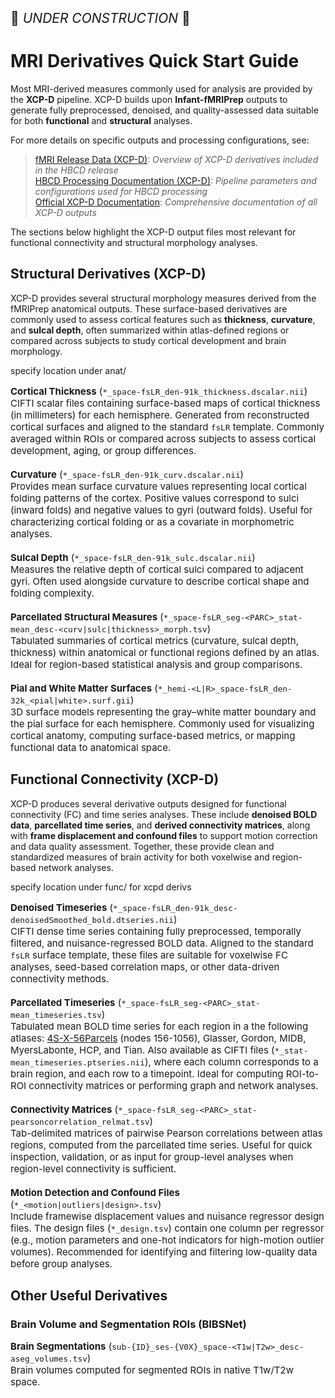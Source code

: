 <p style="font-size: 1.5em;">🚧 <i>UNDER CONSTRUCTION</i> 🚧 </p>

# MRI Derivatives Quick Start Guide

Most MRI-derived measures commonly used for analysis are provided by the **XCP-D** pipeline. XCP-D builds upon **Infant-fMRIPrep** outputs to generate fully preprocessed, denoised, and quality-assessed data suitable for both **functional** and **structural** analyses.

For more details on specific outputs and processing configurations, see:

> <a href="../../mri/fmri/#xcpd" target="_blank"><i style="font-size: 0.9em;" class="fa-solid fa-up-right-from-square"></i> fMRI Release Data (XCP-D)</a>: *Overview of XCP-D derivatives included in the HBCD release*<br>
<a href="https://hbcd-cbrain-processing.readthedocs.io/latest/tools/xcp_d.html"><i style="font-size: 0.9em;" class="fa-solid fa-up-right-from-square"></i> HBCD Processing Documentation (XCP-D)</a>: *Pipeline parameters and configurations used for HBCD processing*<br>
<a href="https://xcp-d.readthedocs.io/en/latest/outputs.html#outputs-of-xcp-d"><i style="font-size: 0.9em;" class="fa-solid fa-up-right-from-square"></i> Official XCP-D Documentation</a>: *Comprehensive documentation of all XCP-D outputs*

The sections below highlight the XCP-D output files most relevant for functional connectivity and structural morphology analyses.

## Structural Derivatives (XCP-D)

XCP-D provides several structural morphology measures derived from the fMRIPrep anatomical outputs. These surface-based derivatives are commonly used to assess cortical features such as **thickness**, **curvature**, and **sulcal depth**, often summarized within atlas-defined regions or compared across subjects to study cortical development and brain morphology.

specify location under anat/

<p style="font-size: 15px;">
    <strong>Cortical Thickness</strong> (<code>*_space-fsLR_den-91k_thickness.dscalar.nii</code>)<br>
    CIFTI scalar files containing surface-based maps of cortical thickness (in millimeters) for each hemisphere. Generated from reconstructed cortical surfaces and aligned to the standard <code>fsLR</code> template. Commonly averaged within ROIs or compared across subjects to assess cortical development, aging, or group differences.
<br>
<br>
    <strong>Curvature</strong> (<code>*_space-fsLR_den-91k_curv.dscalar.nii</code>)<br>
    Provides mean surface curvature values representing local cortical folding patterns of the cortex. Positive values correspond to sulci (inward folds) and negative values to gyri (outward folds). Useful for characterizing cortical folding or as a covariate in morphometric analyses.
<br>
<br>
    <strong>Sulcal Depth</strong> (<code>*_space-fsLR_den-91k_sulc.dscalar.nii</code>)<br>
    Measures the relative depth of cortical sulci compared to adjacent gyri. Often used alongside curvature to describe cortical shape and folding complexity.
<br>
<br>
    <strong>Parcellated Structural Measures</strong> (<code>*_space-fsLR_seg-&lt;PARC&gt;_stat-mean_desc-&lt;curv|sulc|thickness&gt;_morph.tsv</code>)<br>
    Tabulated summaries of cortical metrics (curvature, sulcal depth, thickness) within anatomical or functional regions defined by an atlas. Ideal for region-based statistical analysis and group comparisons.
<br>
<br>
    <strong>Pial and White Matter Surfaces</strong> (<code>*_hemi-&lt;L|R&gt;_space-fsLR_den-32k_&lt;pial|white&gt;.surf.gii</code>)<br>
    3D surface models representing the gray–white matter boundary and the pial surface for each hemisphere. Commonly used for visualizing cortical anatomy, computing surface-based metrics, or mapping functional data to anatomical space.
</p>

## Functional Connectivity (XCP-D)

XCP-D produces several derivative outputs designed for functional connectivity (FC) and time series analyses. These include **denoised BOLD data**, **parcellated time series**, and **derived connectivity matrices**, along with **frame displacement and confound files** to support motion correction and data quality assessment. Together, these provide clean and standardized measures of brain activity for both voxelwise and region-based network analyses.


specify location under func/ for xcpd derivs


<p style="font-size: 15px;">
    <strong>Denoised Timeseries</strong> (<code>*_space-fsLR_den-91k_desc-denoisedSmoothed_bold.dtseries.nii</code>)<br>
    CIFTI dense time series containing fully preprocessed, temporally filtered, and nuisance-regressed BOLD data. Aligned to the standard <code>fsLR</code> surface template, these files are suitable for voxelwise FC analyses, seed-based correlation maps, or other data-driven connectivity methods.
<br>
<br>
    <strong>Parcellated Timeseries</strong> (<code>*_space-fsLR_seg-&lt;PARC&gt;_stat-mean_timeseries.tsv</code>)<br>
    Tabulated mean BOLD time series for each region in a the following atlases: <a href="https://github.com/PennLINC/AtlasPack">4S-X-56Parcels</a> (nodes 156-1056), Glasser, Gordon, MIDB, MyersLabonte, HCP, and Tian. Also available as CIFTI files (<code>*_stat-mean_timeseries.ptseries.nii</code>), where each column corresponds to a brain region, and each row to a timepoint. Ideal for computing ROI-to-ROI connectivity matrices or performing graph and network analyses.
<br>
<br>
    <strong>Connectivity Matrices</strong> (<code>*_space-fsLR_seg-&lt;PARC&gt;_stat-pearsoncorrelation_relmat.tsv</code>)<br>
    Tab-delimited matrices of pairwise Pearson correlations between atlas regions, computed from the parcellated time series. Useful for quick inspection, validation, or as input for group-level analyses when region-level connectivity is sufficient.
<br>
<br>
    <strong>Motion Detection and Confound Files</strong> (<code>*_&lt;motion|outliers|design&gt;.tsv</code>)<br>
    Include framewise displacement values and nuisance regressor design files. The design files (<code>*_design.tsv</code>) contain one column per regressor (e.g., motion parameters and one-hot indicators for high-motion outlier volumes). Recommended for identifying and filtering low-quality data before group analyses.<br>    
</p>

## Other Useful Derivatives

### Brain Volume and Segmentation ROIs (BIBSNet)

<p style="font-size: 15px;">
    <strong>Brain Segmentations</strong> (<code>sub-<span class="label">{ID}</span>_ses-<span class="label">{V0X}</span>_space-<span class="placeholder">&lt;T1w|T2w&gt;</span>_desc-aseg_volumes.tsv</code>)<br>
    Brain volumes computed for segmented ROIs in native T1w/T2w space.
</p>

<br>
